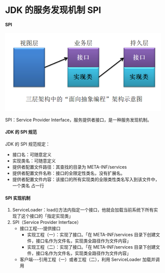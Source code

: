 # JDK 的服务发现机制 SPI

#### SPI

<img src="img/三层架构中'面向抽象编程'架构示意图.png"/>

SPI：Service Provider Interface，服务提供者接口，是一种服务发现机制。



#### JDK 的 SPI 规范

JDK 的 SPI 规范规定：

- 接口名：可随意定义 
- 实现类名：可随意定义 
- 提供者配置文件路径：其查找的目录为 META-INF/services 
- 提供者配置文件名称：接口的全限定性类名，没有扩展名。 
- 提供者配置文件内容：该接口的所有实现类的全限类性类名写入到该文件中，一个类名 占一行



#### SPI 实现机制

1. ServiceLoader：load()方法内指定一个接口，他就会加载当前系统下所有实现了这个接口的「指定实现类」
2. SPI（Service Provider Interface）
    - 接口工程---提供接口
        - 实现工程（一）：实现了接口。「在 META-INF/services 目录下创建文件，接口名作为文件名，实现类全路径作为文件内容」
        -  实现工程（二）：实现了接口。「在 META-INF/services 目录下创建文件，接口名作为文件名，实现类全路径作为文件内容」
    -  客户端---引用工程（一）或者工程（二），利用 ServiceLoader 加载并调用